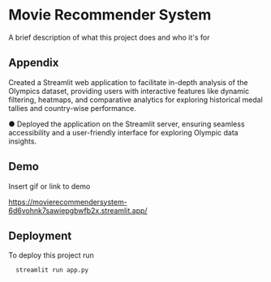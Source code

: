 
# Movie Recommender System

A brief description of what this project does and who it's for


## Appendix



Created a Streamlit web application to facilitate in-depth
analysis of the Olympics dataset, providing users with
interactive features like dynamic filtering, heatmaps, and
comparative analytics for exploring historical medal tallies
and country-wise performance.

● Deployed the application on the Streamlit server, ensuring
seamless accessibility and a user-friendly interface for
exploring Olympic data insights.

## Demo

Insert gif or link to demo

 https://movierecommendersystem-6d6vohnk7sawiepgbwfb2x.streamlit.app/
## Deployment

To deploy this project run

```bash
  streamlit run app.py
```

